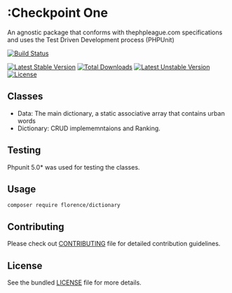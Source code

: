 # :Checkpoint One
An agnostic package that conforms with thephpleague.com specifications and uses the Test Driven Development process (PHPUnit)

[![Build Status](https://travis-ci.org/andela-fokosun/Checkpoint1.svg)](https://travis-ci.org/andela-fokosun/Checkpoint1)

[![Latest Stable Version](https://poser.pugx.org/florence/dictionary/v/stable)](https://packagist.org/packages/florence/dictionary) [![Total Downloads](https://poser.pugx.org/florence/dictionary/downloads)](https://packagist.org/packages/florence/dictionary) [![Latest Unstable Version](https://poser.pugx.org/florence/dictionary/v/unstable)](https://packagist.org/packages/florence/dictionary) [![License](https://poser.pugx.org/florence/dictionary/license)](https://packagist.org/packages/florence/dictionary)

## Classes
- Data: The main dictionary, a static associative array that contains urban words
- Dictionary: CRUD implememntaions and Ranking.

## Testing
 Phpunit 5.0* was used for testing the classes.

## Usage

``` composer require florence/dictionary ```


## Contributing
Please check out [CONTRIBUTING](CONTRIBUTING.md) file for detailed contribution guidelines.


## License
See the bundled [LICENSE](LICENSE.md) file for more details.
